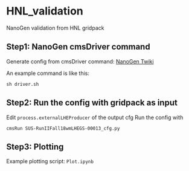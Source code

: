 # HNL_validation

NanoGen validation from HNL gridpack

## Step1: NanoGen cmsDriver command

Generate config from cmsDriver command:
[NanoGen Twiki](https://twiki.cern.ch/twiki/bin/viewauth/CMS/NanoGen)

An example command is like this:
```
sh driver.sh
```

## Step2: Run the config with gridpack as input

Edit `process.externalLHEProducer` of the output cfg
Run the config with
```
cmsRun SUS-RunIIFall18wmLHEGS-00013_cfg.py
```

## Step3: Plotting

Example plotting script: `Plot.ipynb`
